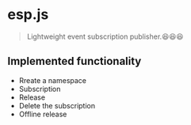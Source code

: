 # esp.js
> Lightweight event subscription publisher.:laughing::laughing::laughing:

## Implemented functionality

- Rreate a namespace
- Subscription
- Release
- Delete the subscription
- Offline release


